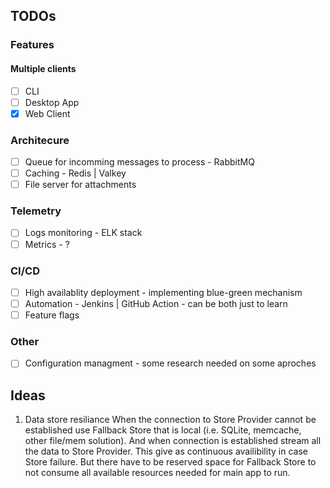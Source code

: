 ## TODOs
### Features
#### Multiple clients
- [ ] CLI
- [ ] Desktop App
- [X] Web Client

### Architecure
- [ ] Queue for incomming messages to process - RabbitMQ
- [ ] Caching - Redis | Valkey
- [ ] File server for attachments

### Telemetry
- [ ] Logs monitoring - ELK stack
- [ ] Metrics - ?

### CI/CD
- [ ] High availablity deployment - implementing blue-green mechanism
- [ ] Automation - Jenkins | GitHub Action - can be both just to learn
- [ ] Feature flags

### Other
- [ ] Configuration managment - some research needed on some aproches

## Ideas
1. Data store resiliance
When the connection to Store Provider cannot be established
use Fallback Store that is local (i.e. SQLite, memcache, other file/mem solution).
And when connection is established stream all the data to Store Provider.
This give as continuous availibility in case Store failure.
But there have to be reserved space for Fallback Store
to not consume all available resources needed for main app to run.
